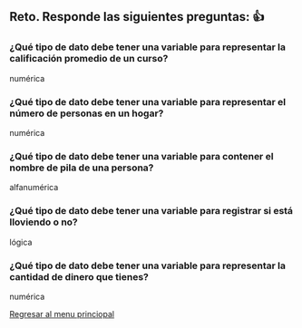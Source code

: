 ## Reto. Responde las siguientes preguntas: 👍
### ¿Qué tipo de dato debe tener una variable para representar la calificación promedio de un curso? 
numérica

### ¿Qué tipo de dato debe tener una variable para representar el número de personas en un hogar?
numérica

### ¿Qué tipo de dato debe tener una variable para contener el nombre de pila de una persona?
alfanumérica

### ¿Qué tipo de dato debe tener una variable para registrar si está lloviendo o no?
lógica

### ¿Qué tipo de dato debe tener una variable para representar la cantidad de dinero que tienes?
numérica

[Regresar al menu princiopal](https://github.com/escuelaDeCodigoMargaritaMaza/escuela_de_codigo/tree/main/PENSAMIENTO_COMPUTACIONAL)
